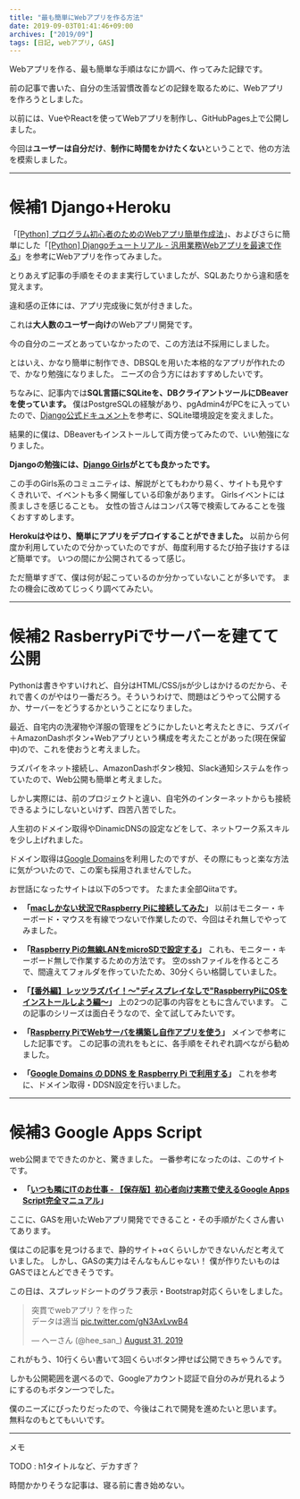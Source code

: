 ```yaml
---
title: "最も簡単にWebアプリを作る方法"
date: 2019-09-03T01:41:46+09:00
archives: ["2019/09"]
tags: [日記, webアプリ, GAS]
---
```


Webアプリを作る、最も簡単な手順はなにか調べ、作ってみた記録です。

<!--more-->

前の記事で書いた、自分の生活習慣改善などの記録を取るために、Webアプリを作ろうとしました。

以前には、VueやReactを使ってWebアプリを制作し、GitHubPages上で公開しました。

今回は**ユーザーは自分だけ**、**制作に時間をかけたくない**ということで、他の方法を模索しました。

---

# 候補1 Django+Heroku

「[[Python] プログラム初心者のためのWebアプリ簡単作成法](https://qiita.com/okoppe8/items/4cc0f87ea933749f5a49)」、およびさらに簡単にした「[[Python] Djangoチュートリアル - 汎用業務Webアプリを最速で作る](https://qiita.com/okoppe8/items/54eb105c9c94c0960f14)」を参考にWebアプリを作ってみました。

とりあえず記事の手順をそのまま実行していましたが、SQLあたりから違和感を覚えます。

違和感の正体には、アプリ完成後に気が付きました。

これは**大人数のユーザー向け**のWebアプリ開発です。

今の自分のニーズとあっていなかったので、この方法は不採用にしました。

とはいえ、かなり簡単に制作でき、DBSQLを用いた本格的なアプリが作れたので、かなり勉強になりました。
ニーズの合う方にはおすすめしたいです。

ちなみに、記事内では**SQL言語にSQLiteを、DBクライアントツールにDBeaverを使っています。**
僕はPostgreSQLの経験があり、pgAdmin4がPCをに入っていたので、[Django公式ドキュメント](https://docs.djangoproject.com/ja/2.1/ref/settings/#databases)を参考に、SQLite環境設定を変えました。

結果的に僕は、DBeaverもインストールして両方使ってみたので、いい勉強になりました。

**Djangoの勉強には、[Django Girls](https://tutorial.djangogirls.org/ja/)がとても良かったです。**

この手のGirls系のコミュニティは、解説がとてもわかり易く、サイトも見やすくきれいで、イベントも多く開催している印象があります。
Girlsイベントには羨ましさを感じることも。
女性の皆さんはコンパス等で検索してみることを強くおすすめします。

**Herokuはやはり、簡単にアプリをデプロイすることができました。**
以前から何度か利用していたので分かっていたのですが、毎度利用するたび拍子抜けするほど簡単です。
いつの間にか公開されてるって感じ。

ただ簡単すぎて、僕は何が起こっているのか分かっていないことが多いです。
またの機会に改めてじっくり調べてみたい。

---

# 候補2 RasberryPiでサーバーを建てて公開

Pythonは書きやすいけれど、自分はHTML/CSS/jsが少しはかけるのだから、それで書くのがやはり一番だろう。そういうわけで、問題はどうやって公開するか、サーバーをどうするかということになりました。

最近、自宅内の洗濯物や洋服の管理をどうにかしたいと考えたときに、ラズパイ＋AmazonDashボタン+Webアプリという構成を考えたことがあった(現在保留中)ので、これを使おうと考えました。

ラズパイをネット接続し、AmazonDashボタン検知、Slack通知システムを作っていたので、Web公開も簡単と考えました。

しかし実際には、前のプロジェクトと違い、自宅外のインターネットからも接続できるようにしないといけず、四苦八苦でした。

人生初のドメイン取得やDinamicDNSの設定などをして、ネットワーク系スキルを少し上げれました。

ドメイン取得は[Google Domains](https://domains.google.com)を利用したのですが、その際にもっと楽な方法に気がついたので、この案も採用されませんでした。

お世話になったサイトは以下の5つです。
たまたま全部Qiitaです。

- **「[macしかない状況でRaspberry Piに接続してみた](https://qiita.com/murs13/items/81757bf8bc74b6b76cdf)」**
以前はモニター・キーボード・マウスを有線でつないで作業したので、今回はそれ無しでやってみました。

- **「[Raspberry Piの無線LANをmicroSDで設定する](https://qiita.com/mascii/items/0d1a280ac58ed8f6f999)」**
これも、モニター・キーボード無しで作業するための方法です。
空のsshファイルを作るところで、間違えてフォルダを作っていたため、30分くらい格闘していました。

- **「[【番外編】レッツラズパイ！〜"ディスプレイなしで"RaspberryPiにOSをインストールしよう編〜](https://qiita.com/westvirginia/items/0d3b7d7dd19116cc14bf)」**
上の2つの記事の内容をともに含んでいます。
この記事のシリーズは面白そうなので、全て試してみたいです。

- **「[Raspberry PiでWebサーバを構築し自作アプリを使う](https://qiita.com/jun6231jp/items/5596ef0c912c7f57ef0a)」**
メインで参考にした記事です。
この記事の流れをもとに、各手順をそれぞれ調べながら勧めました。

- **「[Google Domains の DDNS を Raspberry Pi で利用する](https://qiita.com/gorohash/items/8287738ffe47ab52a36f)」**
これを参考に、ドメイン取得・DDSN設定を行いました。

---

# 候補3 Google Apps Script

web公開までできたのかと、驚きました。
一番参考になったのは、このサイトです。

- **「[いつも隣にITのお仕事 - 【保存版】初心者向け実務で使えるGoogle Apps Script完全マニュアル](https://tonari-it.com/google-apps-script-manual/)」**

ここに、GASを用いたWebアプリ開発でできること・その手順がたくさん書いてあります。

僕はこの記事を見つけるまで、静的サイト+αくらいしかできないんだと考えていました。
しかし、GASの実力はそんなもんじゃない！
僕が作りたいものはGASでほとんどできそうです。

この日は、スプレッドシートのグラフ表示・Bootstrap対応くらいをしました。
<blockquote class="twitter-tweet"><p lang="ja" dir="ltr">突貫でwebアプリ？を作った<br>データは適当 <a href="https://t.co/gN3AxLvwB4">pic.twitter.com/gN3AxLvwB4</a></p>&mdash; へーさん (@hee_san_) <a href="https://twitter.com/hee_san_/status/1167828097384603649?ref_src=twsrc%5Etfw">August 31, 2019</a></blockquote> <script async src="https://platform.twitter.com/widgets.js" charset="utf-8"></script>

これがもう、10行くらい書いて3回くらいボタン押せば公開できちゃうんです。

しかも公開範囲を選べるので、Googleアカウント認証で自分のみが見れるようにするのもボタン一つでした。

僕のニーズにぴったりだったので、今後はこれで開発を進めたいと思います。
無料なのもとてもいいです。

---
メモ

TODO : h1タイトルなど、デカすぎ？

時間かかりそうな記事は、寝る前に書き始めない。
